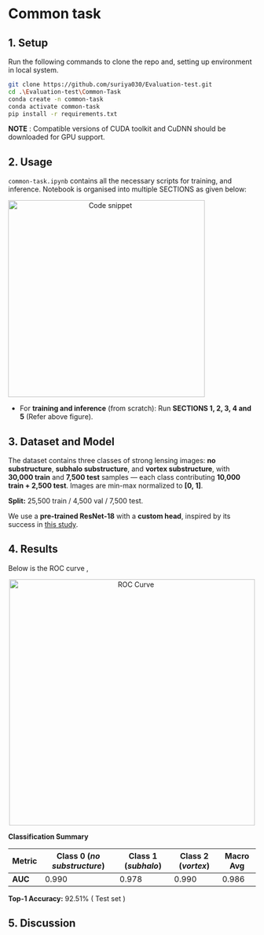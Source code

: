 # **Common task**

## **1. Setup**
Run the following commands to clone the repo and, setting up environment in local system.
```bash
git clone https://github.com/suriya030/Evaluation-test.git
cd .\Evaluation-test\Common-Task
conda create -n common-task 
conda activate common-task
pip install -r requirements.txt
```
**NOTE** : Compatible versions of CUDA toolkit and CuDNN should be downloaded for GPU support. 

## **2. Usage**
```common-task.ipynb``` contains all the necessary scripts for training, and inference. Notebook is organised into multiple SECTIONS as given below:

<p align="center">
  <img src="https://github.com/user-attachments/assets/bae9404c-24eb-414e-83d5-b329f1672150" width="400" alt="Code snippet" style="margin-right:40%;">
</p>

- For **training and inference** (from scratch): Run **SECTIONS 1, 2, 3, 4 and 5** (Refer above figure).

## 3. **Dataset and Model**

The dataset contains three classes of strong lensing images: **no substructure**, **subhalo substructure**, and **vortex substructure**, with **30,000 train** and **7,500 test** samples — each class contributing **10,000 train + 2,500 test**. Images are min-max normalized to **[0, 1]**.

**Split:** 25,500 train / 4,500 val / 7,500 test.

We use a **pre-trained ResNet-18** with a **custom head**, inspired by its success in [this study](https://arxiv.org/abs/2008.12731).


## 4. **Results** 

Below is the ROC curve ,

<p align="center">
  <img src="figures/roc_curve.png" alt="ROC Curve" width="500"/>
</p>

**Classification Summary**

| Metric     | Class 0 (*no substructure*) | Class 1 (*subhalo*) | Class 2 (*vortex*) | Macro Avg |
|------------|-----------------------------|----------------------|--------------------|------------|
| **AUC**    | 0.990                       | 0.978               | 0.990             | 0.986      |

**Top-1 Accuracy:** 92.51% ( Test set )


## **5. Discussion**



